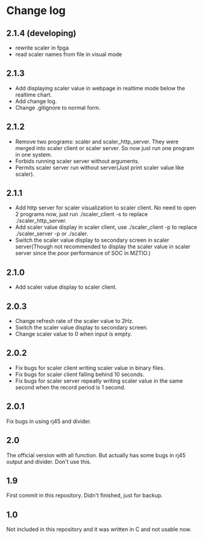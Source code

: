 # Change log

## 2.1.4 (developing)
+ rewrite scaler in fpga
+ read scaler names from file in visual mode

## 2.1.3
+ Add displaying scaler value in webpage in realtime mode below the realtime chart.
+ Add change log.
+ Change .gitignore to normal form.

## 2.1.2
+ Remove two programs: scaler and scaler_http_server. They were merged into scaler client or scaler server. So now just run one program in one system.
+ Forbids running scaler server without arguments.
+ Permits scaler server run without server(Just print scaler value like scaler).

## 2.1.1
+ Add http server for scaler visualization to scaler client. No need to open 2 programs now, just run ./scaler_client -s to replace ./scaler_http_server.
+ Add scaler value display in scaler client, use ./scaler_client -p to replace ./scaler_server -p or ./scaler.
+ Switch the scaler value display to secondary screen in scaler server(Though not recommended to display the scaler value in scaler server since the poor performance of SOC in MZTIO.)

## 2.1.0
+ Add scaler value display to scaler client.

## 2.0.3
+ Change refresh rate of the scaler value to 2Hz.
+ Switch the scaler value display to secondary screen.
+ Change scaler value to 0 when input is empty.

## 2.0.2
+ Fix bugs for scaler client writing scaler value in binary files.
+ Fix bugs for scaler client falling behind 10 seconds.
+ Fix bugs for scaler server repeatly writing scaler value in the same second when the record period is 1 second.

## 2.0.1
Fix bugs in using rj45 and divider.

## 2.0
The official version with all function. But actually has some bugs in rj45 output and divider. Don't use this.

## 1.9
First commit in this repository. Didn't finished, just for backup.

## 1.0
Not included in this repository and it was written in C and not usable now.